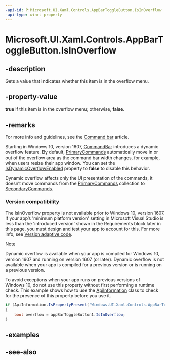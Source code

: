 ```yaml
---
-api-id: P:Microsoft.UI.Xaml.Controls.AppBarToggleButton.IsInOverflow
-api-type: winrt property
---
```


<!-- Property syntax
public bool IsInOverflow { get; }
-->

# Microsoft.UI.Xaml.Controls.AppBarToggleButton.IsInOverflow

## -description
Gets a value that indicates whether this item is in the overflow menu.

## -property-value
**true** if this item is in the overflow menu; otherwise, **false**.

## -remarks
For more info and guidelines, see the [Command bar](/windows/apps/design/controls/command-bar) article.

Starting in Windows 10, version 1607, [CommandBar](commandbar.md) introduces a dynamic overflow feature. By default, [PrimaryCommands](commandbar_primarycommands.md) automatically move in or out of the overflow area as the command bar width changes, for example, when users resize their app window. You can set the [IsDynamicOverflowEnabled](commandbar_isdynamicoverflowenabled.md) property to **false** to disable this behavior.

Dynamic overflow affects only the UI presentation of the commands, it doesn’t move commands from the [PrimaryCommands](commandbar_primarycommands.md) collection to [SecondaryCommands](commandbar_secondarycommands.md).

### Version compatibility

The IsInOverflow property is not available prior to Windows 10, version 1607. If your app’s 'minimum platform version' setting in Microsoft Visual Studio is less than the 'introduced version' shown in the Requirements block later in this page, you must design and test your app to account for this. For more info, see [Version adaptive code](/windows/uwp/debug-test-perf/version-adaptive-code).

> [!NOTE]
> Dynamic overflow is available when your app is compiled for Windows 10, version 1607 and running on version 1607 (or later). Dynamic overflow is not available when your app is compiled for a previous version or is running on a previous version.

To avoid exceptions when your app runs on previous versions of Windows 10, do not use this property without first performing a runtime check. This example shows how to use the [ApiInformation](/uwp/api/windows.foundation.metadata.apiinformation) class to check for the presence of this property before you use it.

```csharp
if (ApiInformation.IsPropertyPresent("Windows.UI.Xaml.Controls.AppBarToggleButton", "IsInOverflow"))
{
    bool overflow = appBarToggleButton1.IsInOverflow;
}

```



## -examples

## -see-also

